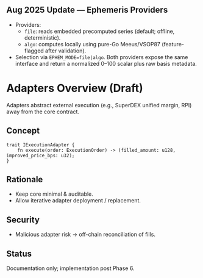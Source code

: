 ## Aug 2025 Update — Ephemeris Providers

- Providers:
  - `file`: reads embedded precomputed series (default; offline, deterministic).
  - `algo`: computes locally using pure-Go Meeus/VSOP87 (feature-flagged after validation).
- Selection via `EPHEM_MODE=file|algo`. Both providers expose the same interface and return a normalized 0–100 scalar plus raw basis metadata.

# Adapters Overview (Draft)

Adapters abstract external execution (e.g., SuperDEX unified margin, RPI) away from the core contract.

## Concept

```
trait IExecutionAdapter {
    fn execute(order: ExecutionOrder) -> (filled_amount: u128, improved_price_bps: u32);
}
```

## Rationale

- Keep core minimal & auditable.
- Allow iterative adapter deployment / replacement.

## Security

- Malicious adapter risk -> off-chain reconciliation of fills.

## Status

Documentation only; implementation post Phase 6.
